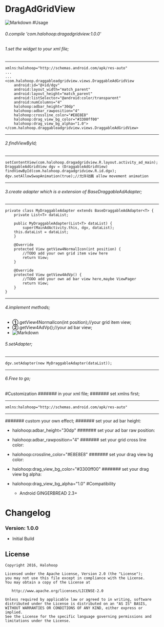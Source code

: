 # DragAdGridView
![Markdown](http://i4.piimg.com/8359/ed78039f1d3a024a.gif)
#Usage
###### 0.compile 'com.halohoop:dragadgridview:1.0.0'

###### 1.set the widget to your xml file;
-- --
	xmlns:halohoop="http://schemas.android.com/apk/res-auto"
	...
	...
    <com.halohoop.draggableadgridview.views.DraggableAdGridView
    	android:id="@+id/dgv"
    	android:layout_width="match_parent"
    	android:layout_height="match_parent"
   		android:listSelector="@android:color/transparent"
    	android:numColumns="4"
    	halohoop:adbar_height="30dp"
    	halohoop:adbar_rawposition="4"
    	halohoop:crossline_color="#E8E8E8"
    	halohoop:drag_view_bg_color="#3300ff00"
    	halohoop:drag_view_bg_alpha="1.0">
    </com.halohoop.draggableadgridview.views.DraggableAdGridView>
-- --
###### 2.findViewById;
-- --
	setContentView(com.halohoop.dragadgridview.R.layout.activity_ad_main);
    DraggableAdGridView dgv = (DraggableAdGridView) findViewById(com.halohoop.dragadgridview.R.id.dgv);
    dgv.setAllowSwapAnimation(true);//允许动画 allow movement animation
-- --
###### 3.create adapter which is a extension of BaseDraggableAdAdapter<DataBeanType>;
-- --
    private class MyDraggableAdapter extends BaseDraggableAdAdapter<T> {
		private List<T> dataList;
	
        public MyDraggableAdapter(List<T> dataList) {
            super(MainAdActivity.this, dgv, dataList);
	    this.dataList = dataList;
        }

        @Override
        protected View getView4NormalIcon(int position) {
            //TODO add your own grid item view here
            return View;
        }

        @Override
        protected View getView4AdVp() {
            //TODO add your own ad bar view here,maybe ViewPager
            return View;
        }
    }
-- --
###### 4.implement methods;
* **①**.getView4NormalIcon(int position);//your grid item view;
* **②**.getView4AdVp();//your ad bar view;
* ![Markdown](http://i2.piimg.com/8359/158e754b6dfcdcb9.png)
###### 5.setAdapter;
-- --
	dgv.setAdapter(new MyDraggableAdapter(dataList));
-- --
###### 6.Free to go;


#Customization
####### in your xml file;
####### set xmlns first;
-- --
	xmlns:halohoop="http://schemas.android.com/apk/res-auto"
-- --
####### custom your own effect;
####### set your ad bar height:
* halohoop:adbar_height="30dp"
####### set your ad bar raw position:
* halohoop:adbar_rawposition="4"
####### set your grid cross line color:
* halohoop:crossline_color="#E8E8E8"
####### set your drag view bg color:
* halohoop:drag_view_bg_color="#3300ff00"
####### set your drag view bg alpha:
* halohoop:drag_view_bg_alpha="1.0"
#Compatibility
  
  * Android GINGERBREAD 2.3+
  
# Changelog

### Version: 1.0.0
  * Initial Build

## License

    Copyright 2016, Halohoop

    Licensed under the Apache License, Version 2.0 (the "License");
    you may not use this file except in compliance with the License.
    You may obtain a copy of the License at

       http://www.apache.org/licenses/LICENSE-2.0

    Unless required by applicable law or agreed to in writing, software
    distributed under the License is distributed on an "AS IS" BASIS,
    WITHOUT WARRANTIES OR CONDITIONS OF ANY KIND, either express or implied.
    See the License for the specific language governing permissions and
    limitations under the License.
